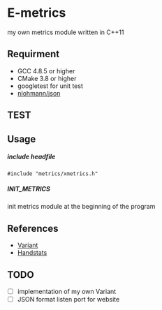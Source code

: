 # E-metrics
my own metrics module written in C++11

## Requirment
- GCC 4.8.5 or higher
- CMake 3.8 or higher
- googletest for unit test
- [nlohmann/json](https://github.com/nlohmann/json)

## TEST

## Usage

##### include headfile
`#include "metrics/xmetrics.h"`
##### INIT_METRICS
init metrics module at the beginning of the program

## References
- [Variant](https://github.com/kmalloc/CompilerFront/blob/master/Basic/Variant.h) 
- [Handstats](https://github.com/yandex/handystats) 

## TODO
- [ ] implementation of my own Variant
- [ ] JSON format listen port for website